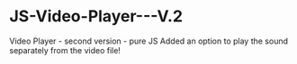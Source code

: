 # JS-Video-Player---V.2
Video Player - second version - pure JS
Added an option to play the sound separately from the video file!
